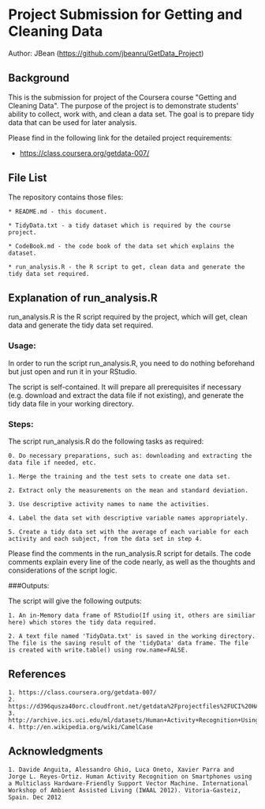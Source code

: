 Project Submission for Getting and Cleaning Data
=====================================
Author: JBean (https://github.com/jbeanru/GetData_Project)

Background
--------------------------
This is the submission for project of the Coursera course "Getting and Cleaning Data". The purpose of the project is to demonstrate students' ability to collect, work with, and clean a data set. 
The goal is to prepare tidy data that can be used for later analysis.

Please find in the following link for the detailed project requirements:

* https://class.coursera.org/getdata-007/


File List
--------------------------
The repository contains those files:

    * README.md - this document.

    * TidyData.txt - a tidy dataset which is required by the course project.

    * CodeBook.md - the code book of the data set which explains the dataset.

    * run_analysis.R - the R script to get, clean data and generate the tidy data set required.


Explanation of run_analysis.R
--------------------------

run_analysis.R is the R script required by the project, which will get, clean data and generate the tidy data set required.

### Usage:
In order to run the script run_analysis.R, you need to do nothing beforehand but just open and run it in your RStudio.

The script is self-contained. It will prepare all prerequisites if necessary (e.g. download and extract the data file if not existing), and generate the tidy data file in your working directory.


### Steps:
The script run_analysis.R do the following tasks as required:
 
 
    0. Do necessary preparations, such as: downloading and extracting the data file if needed, etc.
 	
    1. Merge the training and the test sets to create one data set.
    
	2. Extract only the measurements on the mean and standard deviation. 
	
    3. Use descriptive activity names to name the activities.
    
	4. Label the data set with descriptive variable names appropriately. 
    
	5. Create a tidy data set with the average of each variable for each activity and each subject, from the data set in step 4.
    
Please find the comments in the run_analysis.R script for details. The code comments explain every line of the code nearly, as well as the thoughts and considerations of the script logic.

###Outputs:

The script will give the following outputs:
    
    1. An in-Memory data frame of RStudio(If using it, others are similiar here) which stores the tidy data required.
    
    2. A text file named 'TidyData.txt' is saved in the working directory. The file is the saving result of the 'tidyData' data frame. The file is created with write.table() using row.name=FALSE.

 
References
---------------------------
    1. https://class.coursera.org/getdata-007/
    2. https://d396qusza40orc.cloudfront.net/getdata%2Fprojectfiles%2FUCI%20HAR%20Dataset.zip
    3. http://archive.ics.uci.edu/ml/datasets/Human+Activity+Recognition+Using+Smartphones
    4. http://en.wikipedia.org/wiki/CamelCase


Acknowledgments
---------------------------
 	1. Davide Anguita, Alessandro Ghio, Luca Oneto, Xavier Parra and 
	Jorge L. Reyes-Ortiz. Human Activity Recognition on Smartphones using 
	a Multiclass Hardware-Friendly Support Vector Machine. International 
	Workshop of Ambient Assisted Living (IWAAL 2012). Vitoria-Gasteiz, 
	Spain. Dec 2012
